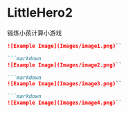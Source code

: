 # LittleHero2
锻炼小孩计算小游戏

```markdown
![Example Image](Images/image1.png)``

```markdown
![Example Image](Images/image2.png)``

```markdown
![Example Image](Images/image3.png)``

```markdown
![Example Image](Images/image4.png)``
